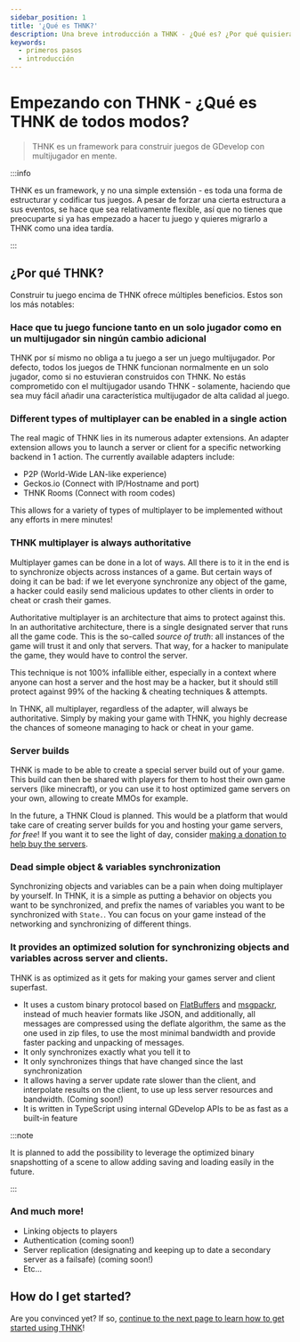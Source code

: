 ```yaml
---
sidebar_position: 1
title: '¿Qué es THNK?'
description: Una breve introducción a THNK - ¿Qué es? ¿Por qué quisiera utilizarlo? ¿Qué debo hacer para comenzar? Todas estas preguntas se contestarán aquí. Es el punto de partida recomendado para comenzar con el framework THNK.
keywords:
  - primeros pasos
  - introducción
---
```


<head>
  <script type="application/ld+json">
    {JSON.stringify({
      "@context": "https://schema.org",
      "@type": "Organization",
      "url": "https://thnk.cloud/docs/why-thnk/",
      "logo": "https://thnk.cloud/img/thnk.png"
    })}
  </script>
</head>

# Empezando con THNK - ¿Qué es THNK de todos modos?

> THNK es un framework para construir juegos de GDevelop con multijugador en mente.

:::info

THNK es un framework, y no una simple extensión - es toda una forma de estructurar y codificar tus juegos. A pesar de forzar una cierta estructura a sus eventos, se hace que sea relativamente flexible, así que no tienes que preocuparte si ya has empezado a hacer tu juego y quieres migrarlo a THNK como una idea tardía.

:::

## ¿Por qué THNK?

Construir tu juego encima de THNK ofrece múltiples beneficios. Estos son los más notables:

### Hace que tu juego funcione tanto en un solo jugador como en un multijugador sin ningún cambio adicional

THNK por sí mismo no obliga a tu juego a ser un juego multijugador. Por defecto, todos los juegos de THNK funcionan normalmente en un solo jugador, como si no estuvieran construidos con THNK. No estás comprometido con el multijugador usando THNK - solamente, haciendo que sea muy fácil añadir una característica multijugador de alta calidad al juego.

### Different types of multiplayer can be enabled in a single action

The real magic of THNK lies in its numerous adapter extensions. An adapter extension allows you to launch a server or client for a specific networking backend in 1 action. The currently available adapters include:

- P2P (World-Wide LAN-like experience)
- Geckos.io (Connect with IP/Hostname and port)
- THNK Rooms (Connect with room codes)

This allows for a variety of types of multiplayer to be implemented without any efforts in mere minutes!

### THNK multiplayer is always authoritative

Multiplayer games can be done in a lot of ways. All there is to it in the end is to synchronize objects across instances of a game. But certain ways of doing it can be bad: if we let everyone synchronize any object of the game, a hacker could easily send malicious updates to other clients in order to cheat or crash their games.

Authoritative multiplayer is an architecture that aims to protect against this. In an authoritative architecture, there is a single designated server that runs all the game code. This is the so-called _source of truth_: all instances of the game will trust it and only that servers. That way, for a hacker to manipulate the game, they would have to control the server.

This technique is not 100% infallible either, especially in a context where anyone can host a server and the host may be a hacker, but it should still protect against 99% of the hacking & cheating techniques & attempts.

In THNK, all multiplayer, regardless of the adapter, will always be authoritative. Simply by making your game with THNK, you highly decrease the chances of someone managing to hack or cheat in your game.

### Server builds

THNK is made to be able to create a special server build out of your game. This build can then be shared with players for them to host their own game servers (like minecraft), or you can use it to host optimized game servers on your own, allowing to create MMOs for example.

In the future, a THNK Cloud is planned. This would be a platform that would take care of creating server builds for you and hosting your game servers, _for free_! If you want it to see the light of day, consider [making a donation to help buy the servers](https://ko-fi.com/arthuro555).

### Dead simple object & variables synchronization

Synchronizing objects and variables can be a pain when doing multiplayer by yourself. In THNK, it is a simple as putting a behavior on objects you want to be synchronized, and prefix the names of variables you want to be synchronized with `State.`. You can focus on your game instead of the networking and synchronizing of different things.

### It provides an optimized solution for synchronizing objects and variables across server and clients.

THNK is as optimized as it gets for making your games server and client superfast.

- It uses a custom binary protocol based on [FlatBuffers](https://google.github.io/flatbuffers/) and [msgpackr](https://github.com/kriszyp/msgpackr), instead of much heavier formats like JSON, and additionally, all messages are compressed using the deflate algorithm, the same as the one used in zip files, to use the most minimal bandwidth and provide faster packing and unpacking of messages.
- It only synchronizes exactly what you tell it to
- It only synchronizes things that have changed since the last synchronization
- It allows having a server update rate slower than the client, and interpolate results on the client, to use up less server resources and bandwidth. (Coming soon!)
- It is written in TypeScript using internal GDevelop APIs to be as fast as a built-in feature

:::note

It is planned to add the possibility to leverage the optimized binary snapshotting of a scene to allow adding saving and loading easily in the future.

:::

### And much more!

- Linking objects to players
- Authentication (coming soon!)
- Server replication (designating and keeping up to date a secondary server as a failsafe) (coming soon!)
- Etc...

## How do I get started?

Are you convinced yet? If so, [continue to the next page to learn how to get started using THNK](/docs/getting-started/)!
